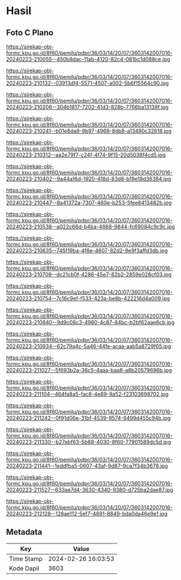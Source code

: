 # Hasil

## Foto C Plano

https://sirekap-obj-formc.kpu.go.id/8f60/pemilu/pdpr/36/03/14/20/07/3603142007016-20240223-210055--450b8dac-11ab-4120-82c4-081bc1d088ce.jpg

https://sirekap-obj-formc.kpu.go.id/8f60/pemilu/pdpr/36/03/14/20/07/3603142007016-20240223-210132--03913df4-5571-4507-a002-5b6f15564c90.jpg

https://sirekap-obj-formc.kpu.go.id/8f60/pemilu/pdpr/36/03/14/20/07/3603142007016-20240223-210206--304b1817-7202-41d3-828b-7766ba13138f.jpg

https://sirekap-obj-formc.kpu.go.id/8f60/pemilu/pdpr/36/03/14/20/07/3603142007016-20240223-210241--b01e8da9-9b97-4968-8db8-a13490c32618.jpg

https://sirekap-obj-formc.kpu.go.id/8f60/pemilu/pdpr/36/03/14/20/07/3603142007016-20240223-210312--aa2e79f7-c24f-4f74-9f15-20d5038f4cd5.jpg

https://sirekap-obj-formc.kpu.go.id/8f60/pemilu/pdpr/36/03/14/20/07/3603142007016-20240223-210402--9a44a16d-1920-418d-83d8-b19e19d36384.jpg

https://sirekap-obj-formc.kpu.go.id/8f60/pemilu/pdpr/36/03/14/20/07/3603142007016-20240223-210447--8a41372a-7307-460e-b253-5fee8413482b.jpg

https://sirekap-obj-formc.kpu.go.id/8f60/pemilu/pdpr/36/03/14/20/07/3603142007016-20240223-210538--a022c66d-b4ba-4668-9844-fc69084c9c9c.jpg

https://sirekap-obj-formc.kpu.go.id/8f60/pemilu/pdpr/36/03/14/20/07/3603142007016-20240223-210635--745f19ba-4f8e-4607-82d2-9e9f3affd3db.jpg

https://sirekap-obj-formc.kpu.go.id/8f60/pemilu/pdpr/36/03/14/20/07/3603142007016-20240223-210709--dc21cb0f-4286-45e7-82b2-2859e028cf03.jpg

https://sirekap-obj-formc.kpu.go.id/8f60/pemilu/pdpr/36/03/14/20/07/3603142007016-20240223-210754--7c16c9ef-f533-423a-be8b-422216d4a009.jpg

https://sirekap-obj-formc.kpu.go.id/8f60/pemilu/pdpr/36/03/14/20/07/3603142007016-20240223-210840--9d9c08c3-4980-4c87-84bc-b2bf62aae6cb.jpg

https://sirekap-obj-formc.kpu.go.id/8f60/pemilu/pdpr/36/03/14/20/07/3603142007016-20240223-210934--62c79a4c-5a46-44fe-acaa-aab5a8729f65.jpg

https://sirekap-obj-formc.kpu.go.id/8f60/pemilu/pdpr/36/03/14/20/07/3603142007016-20240223-211027--5f693b2a-36c5-4aaa-baa8-a8b20579696b.jpg

https://sirekap-obj-formc.kpu.go.id/8f60/pemilu/pdpr/36/03/14/20/07/3603142007016-20240223-211104--464fa8a5-fac8-4e89-9a52-f23103698702.jpg

https://sirekap-obj-formc.kpu.go.id/8f60/pemilu/pdpr/36/03/14/20/07/3603142007016-20240223-211242--0f91d06e-31bf-4539-9574-9499d455c94b.jpg

https://sirekap-obj-formc.kpu.go.id/8f60/pemilu/pdpr/36/03/14/20/07/3603142007016-20240223-211330--b27ebf63-5b88-4030-8f60-77901589dc5d.jpg

https://sirekap-obj-formc.kpu.go.id/8f60/pemilu/pdpr/36/03/14/20/07/3603142007016-20240223-211441--1eddfba5-0607-43af-9d87-9ca7f34b3678.jpg

https://sirekap-obj-formc.kpu.go.id/8f60/pemilu/pdpr/36/03/14/20/07/3603142007016-20240223-211527--633ae7d4-3630-4340-9380-d725ba2dae87.jpg

https://sirekap-obj-formc.kpu.go.id/8f60/pemilu/pdpr/36/03/14/20/07/3603142007016-20240223-212128--128ae112-5ef7-4891-8849-bda0da46e9e1.jpg


## Metadata

| Key        | Value               |
| ---------- | ------------------- |
| Time Stamp | 2024-02-26 16:03:53 |
| Kode Dapil | 3603                |



